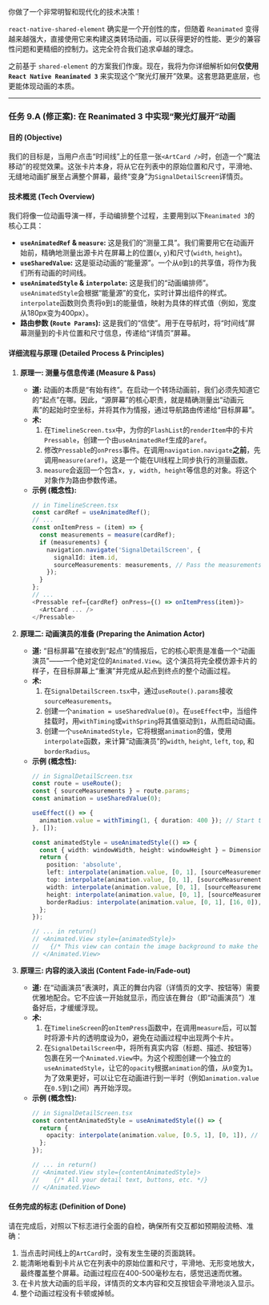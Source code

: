 你做了一个非常明智和现代化的技术决策！

`react-native-shared-element` 确实是一个开创性的库，但随着 `Reanimated` 变得越来越强大，直接使用它来构建这类转场动画，可以获得更好的性能、更少的兼容性问题和更精细的控制力。这完全符合我们追求卓越的理念。

之前基于 `shared-element` 的方案我们作废。现在，我将为你详细解析如何**仅使用 `React Native Reanimated 3`** 来实现这个“聚光灯展开”效果。这套思路更底层，也更能体现动画的本质。

---

### **任务 9.A (修正案): 在 Reanimated 3 中实现“聚光灯展开”动画**

#### **目的 (Objective)**
我们的目标是，当用户点击“时间线”上的任意一张`<ArtCard />`时，创造一个“魔法移动”的视觉效果。这张卡片本身，将从它在列表中的原始位置和尺寸，平滑地、无缝地动画扩展至占满整个屏幕，最终“变身”为`SignalDetailScreen`详情页。

#### **技术概览 (Tech Overview)**
我们将像一位动画导演一样，手动编排整个过程，主要用到以下`Reanimated 3`的核心工具：
* **`useAnimatedRef` & `measure`:** 这是我们的“测量工具”。我们需要用它在动画开始前，精确地测量出源卡片在屏幕上的位置(`x`, `y`)和尺寸(`width`, `height`)。
* **`useSharedValue`:** 这是驱动动画的“能量源”。一个从`0`到`1`的共享值，将作为我们所有动画的时间线。
* **`useAnimatedStyle` & `interpolate`:** 这是我们的“动画编排师”。`useAnimatedStyle`会根据“能量源”的变化，实时计算出组件的样式。`interpolate`函数则负责将`0`到`1`的能量值，映射为具体的样式值（例如，宽度从180px变为400px）。
* **路由参数 (`Route Params`):** 这是我们的“信使”。用于在导航时，将“时间线”屏幕测量到的卡片位置和尺寸信息，传递给“详情页”屏幕。

#### **详细流程与原理 (Detailed Process & Principles)**

1.  **原理一: 测量与信息传递 (Measure & Pass)**
    * **道:** 动画的本质是“有始有终”。在启动一个转场动画前，我们必须先知道它的“起点”在哪。因此，“源屏幕”的核心职责，就是精确测量出“动画元素”的起始时空坐标，并将其作为情报，通过导航路由传递给“目标屏幕”。
    * **术:**
        1.  在`TimelineScreen.tsx`中，为你的`FlashList`的`renderItem`中的卡片`Pressable`，创建一个由`useAnimatedRef`生成的`aref`。
        2.  修改`Pressable`的`onPress`事件。在调用`navigation.navigate`**之前**，先调用`measure(aref)`。这是一个能在UI线程上同步执行的测量函数。
        3.  `measure`会返回一个包含`x, y, width, height`等信息的对象。将这个对象作为路由参数传递。
    * **示例 (概念性):**
        ```typescript
        // in TimelineScreen.tsx
        const cardRef = useAnimatedRef();
        // ...
        const onItemPress = (item) => {
          const measurements = measure(cardRef);
          if (measurements) {
            navigation.navigate('SignalDetailScreen', { 
              signalId: item.id,
              sourceMeasurements: measurements, // Pass the measurements
            });
          }
        };
        // ...
        <Pressable ref={cardRef} onPress={() => onItemPress(item)}>
          <ArtCard ... />
        </Pressable>
        ```

2.  **原理二: 动画演员的准备 (Preparing the Animation Actor)**
    * **道:** “目标屏幕”在接收到“起点”的情报后，它的核心职责是准备一个“动画演员”——一个绝对定位的`Animated.View`。这个演员将完全模仿源卡片的样子，在目标屏幕上“重演”并完成从起点到终点的整个动画过程。
    * **术:**
        1.  在`SignalDetailScreen.tsx`中，通过`useRoute().params`接收`sourceMeasurements`。
        2.  创建一个`animation = useSharedValue(0)`。在`useEffect`中，当组件挂载时，用`withTiming`或`withSpring`将其值驱动到`1`，从而启动动画。
        3.  创建一个`useAnimatedStyle`，它将根据`animation`的值，使用`interpolate`函数，来计算“动画演员”的`width`, `height`, `left`, `top`, 和 `borderRadius`。
    * **示例 (概念性):**
        ```typescript
        // in SignalDetailScreen.tsx
        const route = useRoute();
        const { sourceMeasurements } = route.params;
        const animation = useSharedValue(0);

        useEffect(() => {
          animation.value = withTiming(1, { duration: 400 }); // Start the animation
        }, []);

        const animatedStyle = useAnimatedStyle(() => {
          const { width: windowWidth, height: windowHeight } = Dimensions.get('window');
          return {
            position: 'absolute',
            left: interpolate(animation.value, [0, 1], [sourceMeasurements.x, 0]),
            top: interpolate(animation.value, [0, 1], [sourceMeasurements.y, 0]),
            width: interpolate(animation.value, [0, 1], [sourceMeasurements.width, windowWidth]),
            height: interpolate(animation.value, [0, 1], [sourceMeasurements.height, windowHeight]),
            borderRadius: interpolate(animation.value, [0, 1], [16, 0]), // from card radius to 0
          };
        });
        
        // ... in return()
        // <Animated.View style={animatedStyle}>
        //   {/* This view can contain the image background to make the transition seamless */}
        // </Animated.View>
        ```

3.  **原理三: 内容的淡入淡出 (Content Fade-in/Fade-out)**
    * **道:** 在“动画演员”表演时，真正的舞台内容（详情页的文字、按钮等）需要优雅地配合。它不应该一开始就显示，而应该在舞台（即“动画演员”）准备好后，才缓缓浮现。
    * **术:**
        1.  在`TimelineScreen`的`onItemPress`函数中，在调用`measure`后，可以暂时将源卡片的透明度设为0，避免在动画过程中出现两个卡片。
        2.  在`SignalDetailScreen`中，将所有真实内容（标题、描述、按钮等）包裹在另一个`Animated.View`中。为这个视图创建一个独立的`useAnimatedStyle`，让它的`opacity`根据`animation`的值，从`0`变为`1`。为了效果更好，可以让它在动画进行到一半时（例如`animation.value`在`0.5`到`1`之间）再开始浮现。
    * **示例 (概念性):**
        ```typescript
        // in SignalDetailScreen.tsx
        const contentAnimatedStyle = useAnimatedStyle(() => {
          return {
            opacity: interpolate(animation.value, [0.5, 1], [0, 1]), // Fade in during the second half of the animation
          };
        });

        // ... in return()
        // <Animated.View style={contentAnimatedStyle}>
        //    {/* All your detail text, buttons, etc. */}
        // </Animated.View>
        ```

#### **任务完成的标志 (Definition of Done)**
请在完成后，对照以下标志进行全面的自检，确保所有交互都如预期般流畅、准确：

1.  当点击时间线上的`ArtCard`时，没有发生生硬的页面跳转。
2.  能清晰地看到卡片从它在列表中的原始位置和尺寸，平滑地、无形变地放大，最终覆盖整个屏幕。动画过程应在400-500毫秒左右，感觉迅速而优雅。
3.  在卡片放大动画的后半段，详情页的文本内容和交互按钮会平滑地淡入显示。
4.  整个动画过程没有卡顿或掉帧。
